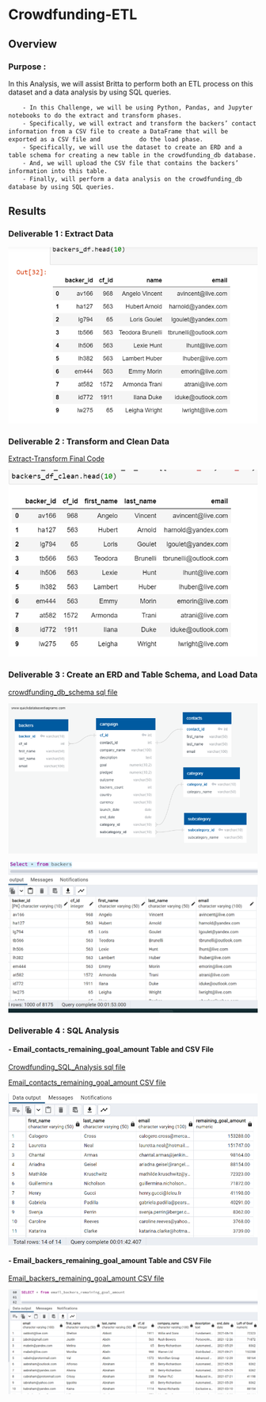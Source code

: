 # Crowdfunding-ETL
## Overview
### Purpose :
In this Analysis, we will assist Britta to perform both an ETL process on this dataset and a data analysis by using SQL queries.

        - In this Challenge, we will be using Python, Pandas, and Jupyter notebooks to do the extract and transform phases. 
        - Specifically, we will extract and transform the backers’ contact information from a CSV file to create a DataFrame that will be exported as a CSV file and           do the load phase. 
        - Specifically, we will use the dataset to create an ERD and a table schema for creating a new table in the crowdfunding_db database.
        - And, we will upload the CSV file that contains the backers’ information into this table. 
        - Finally, will perform a data analysis on the crowdfunding_db database by using SQL queries.
 
## Results 

### Deliverable 1 : Extract Data

![Test Image](/Resources/backers_df.png)

### Deliverable 2 : Transform and Clean Data

[Extract-Transform Final Code](Extract-Transform_final_code.ipynb)

![Test Image](/Resources/backers_df_clean.png)




### Deliverable 3 : Create an ERD and Table Schema, and Load Data


[crowdfunding_db_schema sql file](/Queries/crowdfunding_db_schema.sql)


![Test Image](/Resources/crowdfunding_db_relationships.png  )


![Test Image](/Resources/backers-csv.png)

### Deliverable 4 : SQL Analysis

#### - Email_contacts_remaining_goal_amount Table and CSV File

[Crowdfunding_SQL_Analysis sql file](/Queries/crowdfunding_SQL_Analysis.sql)


[Email_contacts_remaining_goal_amount CSV file](/Data/email_contacts_remaining_goal_amount.csv)


![Test Image](/Resources/Remaining_Goal_Amount_table.png)

#### - Email_backers_remaining_goal_amount Table and CSV File


[Email_backers_remaining_goal_amount CSV file](/Data/email_backers_remaining_goal_amount.csv)



![Test Image](/Resources/email_backers_remaining_goal_amount.png)

